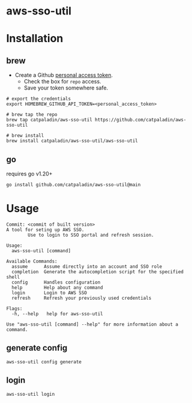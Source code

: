 # aws-sso-util

# Installation

## brew
* Create a Github [personal access token](https://docs.github.com/en/authentication/keeping-your-account-and-data-secure/creating-a-personal-access-token).
  * Check the box for `repo` access.
  * Save your token somewhere safe.


```
# export the credentials
export HOMEBREW_GITHUB_API_TOKEN=<personal_access_token>

# brew tap the repo
brew tap catpaladin/aws-sso-util https://github.com/catpaladin/aws-sso-util

# brew install
brew install catpaladin/aws-sso-util/aws-sso-util
```

## go
requires go v1.20+

```
go install github.com/catpaladin/aws-sso-util@main
```

# Usage
```
Commit: <commit of built version>
A tool for seting up AWS SSO.
		Use to login to SSO portal and refresh session.

Usage:
  aws-sso-util [command]

Available Commands:
  assume      Assume directly into an account and SSO role
  completion  Generate the autocompletion script for the specified shell
  config      Handles configuration
  help        Help about any command
  login       Login to AWS SSO
  refresh     Refresh your previously used credentials

Flags:
  -h, --help   help for aws-sso-util

Use "aws-sso-util [command] --help" for more information about a command.
```

## generate config
```
aws-sso-util config generate
```

## login
```
aws-sso-util login
```
